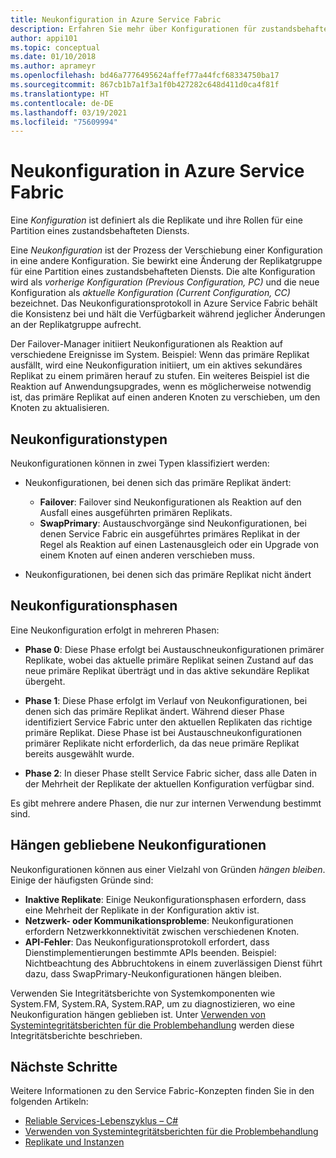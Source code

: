 ```yaml
---
title: Neukonfiguration in Azure Service Fabric
description: Erfahren Sie mehr über Konfigurationen für zustandsbehaftete Dienstreplikate und den Prozess der Neukonfiguration, den Service Fabric verwendet, um Konsistenz und Verfügbarkeit während der Änderung aufrechtzuerhalten.
author: appi101
ms.topic: conceptual
ms.date: 01/10/2018
ms.author: aprameyr
ms.openlocfilehash: bd46a7776495624affef77a44fcf68334750ba17
ms.sourcegitcommit: 867cb1b7a1f3a1f0b427282c648d411d0ca4f81f
ms.translationtype: HT
ms.contentlocale: de-DE
ms.lasthandoff: 03/19/2021
ms.locfileid: "75609994"
---
```

# <a name="reconfiguration-in-azure-service-fabric"></a>Neukonfiguration in Azure Service Fabric
Eine *Konfiguration* ist definiert als die Replikate und ihre Rollen für eine Partition eines zustandsbehafteten Diensts.

Eine *Neukonfiguration* ist der Prozess der Verschiebung einer Konfiguration in eine andere Konfiguration. Sie bewirkt eine Änderung der Replikatgruppe für eine Partition eines zustandsbehafteten Diensts. Die alte Konfiguration wird als *vorherige Konfiguration (Previous Configuration, PC)* und die neue Konfiguration als *aktuelle Konfiguration (Current Configuration, CC)* bezeichnet. Das Neukonfigurationsprotokoll in Azure Service Fabric behält die Konsistenz bei und hält die Verfügbarkeit während jeglicher Änderungen an der Replikatgruppe aufrecht.

Der Failover-Manager initiiert Neukonfigurationen als Reaktion auf verschiedene Ereignisse im System. Beispiel: Wenn das primäre Replikat ausfällt, wird eine Neukonfiguration initiiert, um ein aktives sekundäres Replikat zu einem primären herauf zu stufen. Ein weiteres Beispiel ist die Reaktion auf Anwendungsupgrades, wenn es möglicherweise notwendig ist, das primäre Replikat auf einen anderen Knoten zu verschieben, um den Knoten zu aktualisieren.

## <a name="reconfiguration-types"></a>Neukonfigurationstypen
Neukonfigurationen können in zwei Typen klassifiziert werden:

- Neukonfigurationen, bei denen sich das primäre Replikat ändert:
    - **Failover**: Failover sind Neukonfigurationen als Reaktion auf den Ausfall eines ausgeführten primären Replikats.
    - **SwapPrimary**: Austauschvorgänge sind Neukonfigurationen, bei denen Service Fabric ein ausgeführtes primäres Replikat in der Regel als Reaktion auf einen Lastenausgleich oder ein Upgrade von einem Knoten auf einen anderen verschieben muss.

- Neukonfigurationen, bei denen sich das primäre Replikat nicht ändert

## <a name="reconfiguration-phases"></a>Neukonfigurationsphasen
Eine Neukonfiguration erfolgt in mehreren Phasen:

- **Phase 0**: Diese Phase erfolgt bei Austauschneukonfigurationen primärer Replikate, wobei das aktuelle primäre Replikat seinen Zustand auf das neue primäre Replikat überträgt und in das aktive sekundäre Replikat übergeht.

- **Phase 1**: Diese Phase erfolgt im Verlauf von Neukonfigurationen, bei denen sich das primäre Replikat ändert. Während dieser Phase identifiziert Service Fabric unter den aktuellen Replikaten das richtige primäre Replikat. Diese Phase ist bei Austauschneukonfigurationen primärer Replikate nicht erforderlich, da das neue primäre Replikat bereits ausgewählt wurde. 

- **Phase 2**: In dieser Phase stellt Service Fabric sicher, dass alle Daten in der Mehrheit der Replikate der aktuellen Konfiguration verfügbar sind.

Es gibt mehrere andere Phasen, die nur zur internen Verwendung bestimmt sind.

## <a name="stuck-reconfigurations"></a>Hängen gebliebene Neukonfigurationen
Neukonfigurationen können aus einer Vielzahl von Gründen *hängen bleiben*. Einige der häufigsten Gründe sind:

- **Inaktive Replikate**: Einige Neukonfigurationsphasen erfordern, dass eine Mehrheit der Replikate in der Konfiguration aktiv ist.
- **Netzwerk- oder Kommunikationsprobleme**: Neukonfigurationen erfordern Netzwerkkonnektivität zwischen verschiedenen Knoten.
- **API-Fehler**: Das Neukonfigurationsprotokoll erfordert, dass Dienstimplementierungen bestimmte APIs beenden. Beispiel: Nichtbeachtung des Abbruchtokens in einem zuverlässigen Dienst führt dazu, dass SwapPrimary-Neukonfigurationen hängen bleiben.

Verwenden Sie Integritätsberichte von Systemkomponenten wie System.FM, System.RA, System.RAP, um zu diagnostizieren, wo eine Neukonfiguration hängen geblieben ist. Unter [Verwenden von Systemintegritätsberichten für die Problembehandlung](service-fabric-understand-and-troubleshoot-with-system-health-reports.md) werden diese Integritätsberichte beschrieben.

## <a name="next-steps"></a>Nächste Schritte
Weitere Informationen zu den Service Fabric-Konzepten finden Sie in den folgenden Artikeln:

- [Reliable Services-Lebenszyklus – C#](service-fabric-reliable-services-lifecycle.md)
- [Verwenden von Systemintegritätsberichten für die Problembehandlung](service-fabric-understand-and-troubleshoot-with-system-health-reports.md)
- [Replikate und Instanzen](service-fabric-concepts-replica-lifecycle.md)
